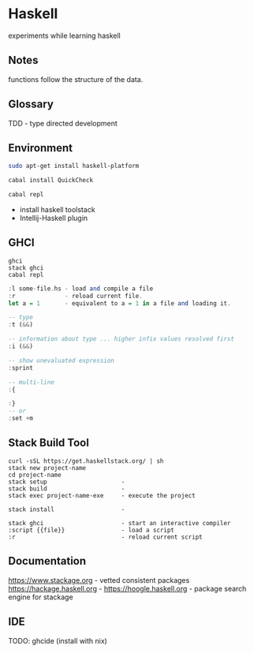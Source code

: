# Haskell

experiments while learning haskell

## Notes
functions follow the structure of the data.

## Glossary
TDD - type directed development


## Environment
```bash
sudo apt-get install haskell-platform

cabal install QuickCheck

cabal repl
```
* install haskell toolstack
* Intellij-Haskell plugin

## GHCI
```shell
ghci
stack ghci
cabal repl
```
```haskell
:l some-file.hs - load and compile a file
:r              - reload current file.
let a = 1       - equivalent to a = 1 in a file and loading it.

-- type
:t (&&)

-- information about type ... higher infix values resolved first
:i (&&)

-- show unevaluated expression
:sprint

-- multi-line
:{

:}
-- or
:set +m

```

## Stack Build Tool
```
curl -sSL https://get.haskellstack.org/ | sh
stack new project-name
cd project-name
stack setup                     -
stack build                     - 
stack exec project-name-exe     - execute the project

stack install                   - 

stack ghci                      - start an interactive compiler
:script {{file}}                - load a script                    
:r                              - reload current script 
```

## Documentation
https://www.stackage.org        - vetted consistent packages
https://hackage.haskell.org     - 
https://hoogle.haskell.org      - package search engine for stackage



## IDE
TODO: ghcide (install with nix)
